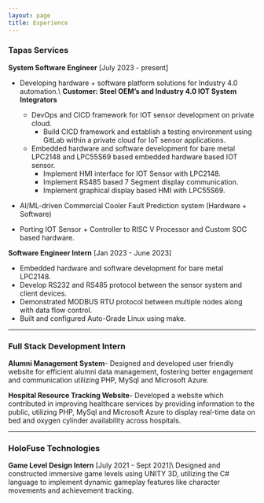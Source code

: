 ```yaml
---
layout: page
title: Experience
---
```


### Tapas Services
**System Software Engineer** [July 2023 - present]
- Developing hardware + software platform solutions for Industry 4.0 automation.\\
    **Customer: Steel OEM’s and Industry 4.0 IOT System Integrators**
    - DevOps and CICD framework for IOT sensor development on private cloud.
        - Build CICD framework and establish a testing environment using GitLab within a private cloud for IoT sensor applications.
    - Embedded hardware and software development for bare metal LPC2148 and LPC55S69 based embedded hardware based IOT sensor.
        - Implement HMI interface for IOT Sensor with LPC2148.
        - Implement RS485 based 7 Segment display communication.
        - Implement graphical display based HMI with LPC55S69.

- AI/ML-driven Commercial Cooler Fault Prediction system (Hardware + Software)
- Porting IOT Sensor + Controller to RISC V Processor and Custom SOC based hardware.

**Software Engineer Intern** [Jan 2023 - June 2023]
- Embedded hardware and software development for bare metal LPC2148.
- Develop RS232 and RS485 protocol between the sensor system and client devices.
- Demonstrated MODBUS RTU protocol between multiple nodes along with data flow control.
- Built and configured Auto-Grade Linux using make.

-------------------------------------------------------------------------------------------------------------

### Full Stack Development Intern 
**Alumni Management System**- Designed and developed user friendly website for efficient alumni data management, fostering better engagement and communication utilizing PHP, MySql and Microsoft Azure.

**Hospital Resource Tracking Website**- Developed a website which contributed in improving healthcare services by providing information to the public, utilizing PHP, MySql and Microsoft Azure to display real-time data on bed and oxygen cylinder availability across hospitals.

-------------------------------------------------------------------------------------------------------------

### HoloFuse Technologies
**Game Level Design Intern** [July 2021 - Sept 2021]\\
Designed and constructed immersive game levels using UNITY 3D, utilizing the C# language to implement dynamic gameplay features like character movements and achievement tracking.
